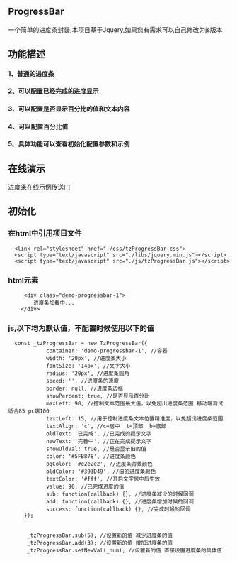 ## ProgressBar
 一个简单的进度条封装,本项目基于Jquery,如果您有需求可以自己修改为js版本

## 功能描述
  #### 1、普通的进度条
  #### 2、可以配置已经完成的进度显示
  #### 3、可以配置是否显示百分比的值和文本内容
  #### 4、可以配置百分比值
  #### 5、具体功能可以查看初始化配置参数和示例

## 在线演示
  [进度条在线示例传送门](https://evan925.github.io/ProgressBar/index.html)

## 初始化

### 在html中引用项目文件
```
  <link rel="stylesheet" href="./css/tzProgressBar.css">
  <script type="text/javascript" src="./libs/jquery.min.js"></script> 
  <script type="text/javascript" src="./js/tzProgressBar.js"></script>
```

### html元素
```
     <div class="demo-progressbar-1">
        进度条加载中...
    </div>
```

### js,以下均为默认值，不配置时候使用以下的值
```
  const _tzProgressBar = new TzProgressBar({
            container: 'demo-progressbar-1', //容器
            width: '20px', //进度条大小
            fontSize: '14px', //文字大小 
            radius: '20px', //进度条圆角
            speed: '', //进度条的速度
            border: null, //进度条边框 
            showPercent: true, //是否显示百分比
            maxLeft: 90, //控制文本范围最大值，以免超出进度条范围 移动端测试 适合85 pc端100
            textLeft: 15, //用于控制进度条文本位置精准度，以免超出进度条范围
            textAlign: 'c', //c=居中  t=顶部  b=底部
            oldText: '已完成', //已完成的提示文字
            newText: '完善中', //正在完成提示文字
            showOldVal: true, //是否显示旧的值
            color: '#5FB878', //进度条颜色
            bgColor: '#e2e2e2', //进度条背景颜色
            oldColor: '#393D49', //旧的进度条颜色
            textColor: '#fff', //开启文字居中后生效
            value: 90, //已完成进度的值 
            sub: function(callback) {}, //进度条减少的时候回调
            add: function(callback) {}, //进度条增加时候的回调
            success: function(callback) {}, //完成时候的回调
     });
     
     
      _tzProgressBar.sub(5); //设置新的值 减少进度条的值
      _tzProgressBar.add(3); //设置新的值 增加进度条的值
      _tzProgressBar.setNewVal(_num); //设置新的值 直接设置进度条的具体值

```

